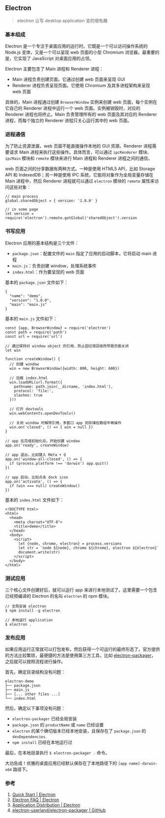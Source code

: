 ## Electron
> electron 让写 desktop application 变的很有趣

### 基本组成

Electron 是一个专注于桌面应用的运行时。它既是一个可以访问操作系统的 Node.js 变体，又是一个可以呈现 web 页面的小型 Chromium 浏览器。最重要的是，它实现了 JavaScript 对桌面应用的占领。

Electron 主要包含了 Main 进程和 Renderer 进程：

- Main 进程负责创建页面。它通过创建 web 页面来呈现 GUI
- Renderer 进程负责呈现页面。它使用 Chromium 及其多进程架构来呈现 web 页面

具体的，Main 进程通过创建 `BrowserWindow` 实例来创建 web 页面，每个实例在它自己的 Renderer 进程中运行一个 web 页面。实例被销毁时，对应的 Renderer 进程也将终止。Main 负责管理所有的 web 页面及其对应的 Renderer 进程，而每个独立的 Renderer 进程只关心运行其中的 web 页面。

### 进程通信

为了防止资源泄漏，web 页面不能直接操作本地的 GUI 资源。Renderer 进程需要请求 Main 进程来执行这些操作。具体而言，可以通过 `ipcRenderer` 模块、`ipcMain` 模块和 `remote` 模块来进行 Main 进程和 Renderer 进程之间的通信。

web 页面之间的分享数据有两种方式。一种是使用 HTML5 API，比如 Storage API 和 IndexedDB；另一种是使用 IPC 系统，它能将对象作为全局变量存储在 Main 进程中，然后 Renderer 进程就可以通过 `electron` 模块的 `remote` 属性来访问这些对象：

	// main process
	global.sharedObject = { version: '1.0.0' }
	
	// in some page
	let version = require('electron').remote.getGlobal('sharedObject').version

### 书写应用

Electron 应用的基本结构是三个文件：

- `package.json`：配置文件的 `main` 指定了应用的启动脚本，它将启动 main 进程
- `main.js`：负责创建 window，处理系统事件
- `index.html`：作为要呈现的 web 页面

基本的 `package.json` 文件如下：

	{
	  "name": "demo",
	  "version": "1.0.0",
	  "main": "main.js"
	} 

基本的 `main.js` 文件如下：

	const {app, BrowserWindow} = require('electron')
	const path = require('path')
	const url = require('url')
	
	// 通过保持对 window object 的引用，防止因垃圾回收而导致页面关闭
	let win
	
	function createWindow() {
	  // 创建 window
	  win = new BrowserWindow({width: 800, height: 600})
	  
	  // 加载 index.html
	  win.loadURL(url.format({
	    pathname: path.join(__dirname, 'index.html'),
	    protocol: 'file:',
	    slashes: true
	  }))
	  
	  // 打开 devtools
	  win.webContents.openDevTools()
	  
	  // 关闭 window 时解除引用，多窗口 app 则存储在数组中再操作
	  win.on('closed', () => { win = null })
	}
	
	// app 在完成初始化后，开始创建 window
	app.on('ready', createWindow)
	
	// app 退出，比如键入 Meta + Q
	app.on('window-all-closed', () => {
	  if (process.platform !== 'darwin') app.quit()
	})
	
	// app 启动，比如点击 dock icon
	app.on('activate', () => {
	  if (win === null) createWindow()
	})
 
基本的 `index.html` 文件如下：

	<!DOCTYPE html>
	<html>
	  <head>
	    <meta charset="UTF-8">
	    <title>demo</title>
	  </head>
	  <body>
	    <script>
	      let {node, chrome, electron} = process.versions
	      let str = `node ${node}, chrome ${chrome}, electron ${electron}`
	      document.write(str)
	    </script>
	  </body>
	</html>

### 测试应用

三个核心文件创建好后，就可以运行 app 来进行本地测试了。这里需要一个包含已经预编译的 Electron 的名叫 `electron` 的 npm 模块。 

	// 全局安装 electron
	$ npm install -g electron
	
	// 本地运行 application
	$ electron .

### 发布应用

如果应用运行正常就可以打包发布，然后获得一个可运行的最终形态了。官方提供的方法比较繁琐，最便捷的方法是使用第三方工具，比如 [electron-packager](https://github.com/electron-userland/electron-packager)，之后就可以按照流程进行操作。

首先，确定目录结构没有问题：

	electron-demo
	├── package.json
	├── main.js
	├── [... other files ...]
	└── index.html

然后，确定以下事项没有问题：

- `electron-packager` 已经全局安装
- `package.json` 的 `productName` 或 `name` 已经设置
- `electron` 的某个确切版本已经本地安装，且保存在了 `package.json` 的 `devDependencies`
- `npm install` 已经在本地运行过

最后，在本地目录执行 `$ electron-packager .` 命令。

大功告成！优雅的桌面应用已经默认保存在了本地路径下的 `[app name]-darwin-x64` 路径下。


### 参考
1. [Quick Start | Electron](https://electron.atom.io/docs/tutorial/quick-start/)
2. [Electron FAQ | Electron](https://electron.atom.io/docs/faq/)
3. [Application Distribution | Electron](https://electron.atom.io/docs/tutorial/application-distribution/)
4. [electron-userland/electron-packager | GitHub](https://github.com/electron-userland/electron-packager)
